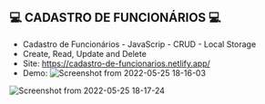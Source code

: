 :computer: CADASTRO DE FUNCIONÁRIOS :computer:
-
- Cadastro de Funcionários - JavaScrip - CRUD - Local Storage 
- Create, Read, Update and Delete
- Site: https://cadastro-de-funcionarios.netlify.app/
- Demo: 
![Screenshot from 2022-05-25 18-16-03](https://user-images.githubusercontent.com/90734834/170368663-031533ef-d104-4c35-a9cd-e4edd39a07c9.png)

![Screenshot from 2022-05-25 18-17-24](https://user-images.githubusercontent.com/90734834/170368864-0329615d-3b7b-467d-b6b2-93ec774f8c17.png)



